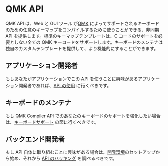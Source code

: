 # QMK API

<!---
  original document: 0.9.50:docs/api_overview.md
  git diff 0.9.50 HEAD -- docs/api_overview.md | cat
-->

QMK API は、Web と GUI ツール が[QMK](http://qmk.fm/) によってサポートされるキーボードのための任意のキーマップをコンパイルするために使うことができる、非同期 API を提供します。標準のキーマップテンプレートは、C コードのサポートを必要としない全ての QMK キーコードをサポートします。キーボードのメンテナは独自のカスタムテンプレートを提供して、より機能的にすることができます。

## アプリケーション開発者

もしあなたがアプリケーションでこの API を使うことに興味があるアプリケーション開発者であれば、[API の使用](ja/api_docs.md) に行くべきです。

## キーボードのメンテナ

もし QMK Compiler API でのあなたのキーボードのサポートを強化したい場合は、[キーボードサポート](ja/reference_configurator_support.md) の節に行くべきです。

## バックエンド開発者

もし API 自体に取り組むことに興味がある場合は、[開発環境](ja/api_development_environment.md)のセットアップから始め、それから [API のハッキング](ja/api_development_overview.md) を調べるべきです。
